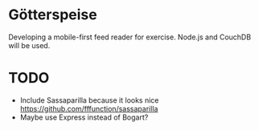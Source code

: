 # Götterspeise

Developing a mobile-first feed reader for exercise. Node.js and CouchDB will be used.

# TODO

* Include Sassaparilla because it looks nice https://github.com/fffunction/sassaparilla
* Maybe use Express instead of Bogart?
